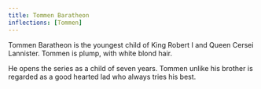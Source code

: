 ```yaml
---
title: Tommen Baratheon
inflections: [Tommen]
---
```


Tommen Baratheon is the youngest child of King Robert I and Queen Cersei Lannister. Tommen is plump, with white blond hair.

He opens the series as a child of seven years. Tommen unlike his brother is regarded as a good hearted lad who always tries his best. 


